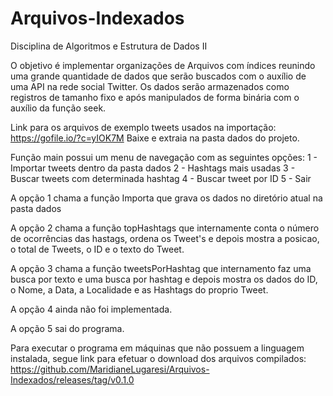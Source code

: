 # Arquivos-Indexados

Disciplina de Algoritmos e Estrutura de Dados II

O objetivo é implementar organizações de Arquivos com índices reunindo uma grande quantidade de dados que serão buscados com o auxílio de uma API na rede social Twitter. Os dados serão armazenados como registros de tamanho fixo e após manipulados de forma binária com o auxílio da função seek.

Link para os arquivos de exemplo tweets usados na importação: https://gofile.io/?c=yIOK7M
Baixe e extraia na pasta dados do projeto.

Função main possui um menu de navegação com as seguintes opções:
	1 - Importar tweets dentro da pasta dados
	2 - Hashtags mais usadas
	3 - Buscar tweets com determinada hashtag
	4 - Buscar tweet por ID
	5 - Sair

A opção 1 chama a função Importa que grava os dados no diretório atual na pasta dados

A opção 2 chama a função topHashtags que internamente conta o número de ocorrências das hastags, ordena os Tweet's e depois mostra a posicao, o total de Tweets, o ID e o texto do Tweet.

A opção 3 chama a função tweetsPorHashtag que internamento faz uma busca por texto e uma busca por hashtag e depois mostra os dados do ID, o Nome, a Data, a Localidade e as Hashtags do proprio Tweet.

A opção 4 ainda não foi implementada.

A opção 5 sai do programa.

Para executar o programa em máquinas que não possuem a linguagem instalada, segue link para efetuar o download dos arquivos compilados:
https://github.com/MaridianeLugaresi/Arquivos-Indexados/releases/tag/v0.1.0